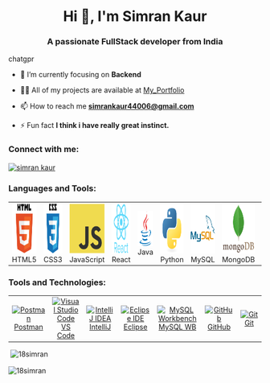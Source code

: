 <h1 align="center">Hi 👋, I'm Simran Kaur</h1>
<h3 align="center">A passionate FullStack developer from India</h3>chatgpr

- 🌱 I’m currently focusing on **Backend**

- 👨‍💻 All of my projects are available at [My_Portfolio](simranpersonalportfolioo.netlify.app)

- 📫 How to reach me **simrankaur44006@gmail.com**

- ⚡ Fun fact **I think i have really great instinct.**

<h3 align="left">Connect with me:</h3>
<p align="left">
<a href="https://linkedin.com/in/simran kaur" target="blank"><img align="center" src="https://raw.githubusercontent.com/rahuldkjain/github-profile-readme-generator/master/src/images/icons/Social/linked-in-alt.svg" alt="simran kaur" height="30" width="40" /></a>
</p>

<h3 align="left">Languages and Tools:</h3>
<table>
  <tr>
    <td align="center" width="100">
      <a href="https://www.w3.org/html/" target="_blank" rel="noreferrer">
        <img src="https://raw.githubusercontent.com/devicons/devicon/master/icons/html5/html5-original-wordmark.svg" alt="HTML5" width="100" height="100"/>
      </a>
      <br/>HTML5
    </td>
    <td align="center" width="100">
      <a href="https://www.w3schools.com/css/" target="_blank" rel="noreferrer">
        <img src="https://raw.githubusercontent.com/devicons/devicon/master/icons/css3/css3-original-wordmark.svg" alt="CSS3" width="100" height="100"/>
      </a>
      <br/>CSS3
    </td>
    <td align="center" width="100">
      <a href="https://developer.mozilla.org/en-US/docs/Web/JavaScript" target="_blank" rel="noreferrer">
        <img src="https://raw.githubusercontent.com/devicons/devicon/master/icons/javascript/javascript-original.svg" alt="JavaScript" width="100" height="100"/>
      </a>
      <br/>JavaScript
    </td>
    <td align="center" width="100">
      <a href="https://reactjs.org/" target="_blank" rel="noreferrer">
        <img src="https://raw.githubusercontent.com/devicons/devicon/master/icons/react/react-original-wordmark.svg" alt="React" width="100" height="100"/>
      </a>
      <br/>React
    </td>
     <td align="center" width="100">
      <a href="https://www.java.com" target="_blank" rel="noreferrer">
        <img src="https://raw.githubusercontent.com/devicons/devicon/master/icons/java/java-original.svg" alt="Java" width="70" height="70"/>
      </a>
      <br/>Java
    </td>
    <td align="center" width="100">
      <a href="https://www.python.org" target="_blank" rel="noreferrer">
        <img src="https://raw.githubusercontent.com/devicons/devicon/master/icons/python/python-original.svg" alt="Python" width="100" height="100"/>
      </a>
      <br/>Python
    </td>
    <td align="center" width="100">
      <a href="https://www.mysql.com/" target="_blank" rel="noreferrer">
        <img src="https://raw.githubusercontent.com/devicons/devicon/master/icons/mysql/mysql-original-wordmark.svg" alt="MySQL" width="100" height="100"/>
      </a>
      <br/>MySQL
    </td>
    <td align="center" width="100">
      <a href="https://www.mongodb.com" target="_blank" rel="noreferrer">
        <img src="https://raw.githubusercontent.com/devicons/devicon/master/icons/mongodb/mongodb-original-wordmark.svg" alt="MongoDB" width="100" height="100"/>
      </a>
      <br/>MongoDB
    </td>
  <td align="center" width="100">
      <a href="https://expressjs.com" target="_blank" rel="noreferrer">
        <img src="https://raw.githubusercontent.com/devicons/devicon/master/icons/express/express-original-wordmark.svg" alt="Express.js" width="100" height="100" style="background-color:white;"/>
      </a>
      <br/>Express.js
    </td>

  </tr>
  
</table>


<h3 align="left">Tools and Technologies:</h3>
<table>
  <tr>
    <td align="center" width="100">
      <a href="https://www.postman.com/" target="_blank" rel="noreferrer">
        <img src="https://www.vectorlogo.zone/logos/getpostman/getpostman-icon.svg" alt="Postman" width="50" height="50"/>
        <br/>Postman
      </a>
    </td>
    <td align="center" width="100">
      <a href="https://code.visualstudio.com/" target="_blank" rel="noreferrer">
        <img src="https://cdn.jsdelivr.net/gh/devicons/devicon/icons/vscode/vscode-original.svg" alt="Visual Studio Code" width="50" height="50"/>
        <br/>VS Code
      </a>
    </td>
    <td align="center" width="100">
      <a href="https://www.jetbrains.com/idea/" target="_blank" rel="noreferrer">
        <img src="https://cdn.jsdelivr.net/gh/devicons/devicon/icons/intellij/intellij-original.svg" alt="IntelliJ IDEA" width="50" height="50"/>
        <br/>IntelliJ
      </a>
    </td>
    <td align="center" width="100">
      <a href="https://www.eclipse.org/ide/" target="_blank" rel="noreferrer">
        <img src="https://cdn.jsdelivr.net/gh/devicons/devicon/icons/eclipse/eclipse-original.svg" alt="Eclipse IDE" width="50" height="50"/>
        <br/>Eclipse
      </a>
    </td>
    <td align="center" width="100">
      <a href="https://www.mysql.com/products/workbench/" target="_blank" rel="noreferrer">
        <img src="https://cdn.jsdelivr.net/gh/devicons/devicon/icons/mysql/mysql-original-wordmark.svg" alt="MySQL Workbench" width="50" height="50"/>
        <br/>MySQL WB
      </a>
    </td>
    <td align="center" width="100">
      <a href="https://github.com/" target="_blank" rel="noreferrer">
        <img src="https://cdn.jsdelivr.net/gh/devicons/devicon/icons/github/github-original-wordmark.svg" alt="GitHub" width="50" height="50"/>
        <br/>GitHub
      </a>
    </td>
    <td align="center" width="100">
      <a href="https://git-scm.com/" target="_blank" rel="noreferrer">
        <img src="https://cdn.jsdelivr.net/gh/devicons/devicon/icons/git/git-original-wordmark.svg" alt="Git" width="50" height="50"/>
        <br/>Git
      </a>
    </td>


  </tr>
</table>




<p>&nbsp;<img align="center" src="https://github-readme-stats.vercel.app/api?username=18simran&show_icons=true&locale=en" alt="18simran" /></p>

<p><img align="center" src="https://github-readme-streak-stats.herokuapp.com/?user=18simran&" alt="18simran" /></p>

